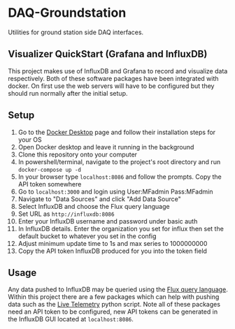 # DAQ-Groundstation
Utilities for ground station side DAQ interfaces.


## Visualizer QuickStart (Grafana and InfluxDB)

This project makes use of InfluxDB and Grafana to record and visualize data respectively. Both of these software
packages have been integrated with docker. On first use the web servers will have to be configured but they should
run normally after the initial setup. 

## Setup

1. Go to the [Docker Desktop](https://docs.docker.com/desktop/) page and follow their installation steps for your OS
2. Open Docker desktop and leave it running in the background
3. Clone this repository onto your computer
4. In powershell/terminal, navigate to the project's root directory and run `docker-compose up -d`
5. In your browser type `localhost:8086` and follow the prompts. Copy the API token somewhere
6. Go to `localhost:3000` and login using User:MFadmin Pass:MFadmin
7. Navigate to "Data Sources" and click "Add Data Source"
8. Select InfluxDB and choose the Flux query language
9. Set URL as `http://influxdb:8086`
10. Enter your InfluxDB username and password under basic auth
11. In InfluxDB details. Enter the organization you set for influx then set the default bucket to whatever 
you set in the config
12. Adjust minimum update time to 1s and max series to 1000000000
13. Copy the API token InfluxDB produced for you into the token field

## Usage

Any data pushed to InfluxDB may be queried using the [Flux query language](https://docs.influxdata.com/flux/v0/).
Within this project there are a few packages which can help with pushing data such as the [Live Telemetry](Live_Telemetry)
python script. Note all of these packages need an API token to be configured, new API tokens can be generated in
the InfluxDB GUI located at `localhost:8086`.